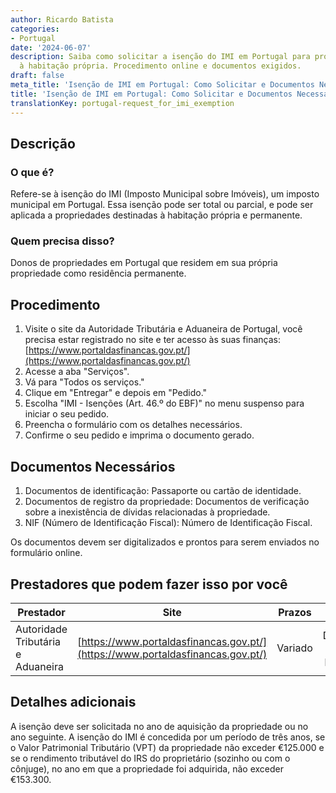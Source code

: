 ```yaml
---
author: Ricardo Batista
categories:
- Portugal
date: '2024-06-07'
description: Saiba como solicitar a isenção do IMI em Portugal para propriedades destinadas
  à habitação própria. Procedimento online e documentos exigidos.
draft: false
meta_title: 'Isenção de IMI em Portugal: Como Solicitar e Documentos Necessários'
title: 'Isenção de IMI em Portugal: Como Solicitar e Documentos Necessários'
translationKey: portugal-request_for_imi_exemption
---
```



## Descrição
### O que é?
Refere-se à isenção do IMI (Imposto Municipal sobre Imóveis), um imposto municipal em Portugal. Essa isenção pode ser total ou parcial, e pode ser aplicada a propriedades destinadas à habitação própria e permanente.

### Quem precisa disso?
Donos de propriedades em Portugal que residem em sua própria propriedade como residência permanente.

## Procedimento
1. Visite o site da Autoridade Tributária e Aduaneira de Portugal, você precisa estar registrado no site e ter acesso às suas finanças: [https://www.portaldasfinancas.gov.pt/](https://www.portaldasfinancas.gov.pt/)
2. Acesse a aba "Serviços".
3. Vá para "Todos os serviços."
4. Clique em "Entregar" e depois em "Pedido."
5. Escolha "IMI - Isenções (Art. 46.º do EBF)" no menu suspenso para iniciar o seu pedido.
6. Preencha o formulário com os detalhes necessários.
7. Confirme o seu pedido e imprima o documento gerado.

## Documentos Necessários
1. Documentos de identificação: Passaporte ou cartão de identidade.
2. Documentos de registro da propriedade: Documentos de verificação sobre a inexistência de dívidas relacionadas à propriedade.
3. NIF (Número de Identificação Fiscal): Número de Identificação Fiscal.

Os documentos devem ser digitalizados e prontos para serem enviados no formulário online.

## Prestadores que podem fazer isso por você

| Prestador        |     Site     |     Prazos    |       Custo      |
| --------------- | --------------- |  :-------------: | :-------------: |
| Autoridade Tributária e Aduaneira      |  [https://www.portaldasfinancas.gov.pt/](https://www.portaldasfinancas.gov.pt/)       |      Variado      |        Dependendo do valor da propriedade       |

## Detalhes adicionais
A isenção deve ser solicitada no ano de aquisição da propriedade ou no ano seguinte. A isenção do IMI é concedida por um período de três anos, se o Valor Patrimonial Tributário (VPT) da propriedade não exceder €125.000 e se o rendimento tributável do IRS do proprietário (sozinho ou com o cônjuge), no ano em que a propriedade foi adquirida, não exceder €153.300.